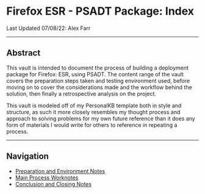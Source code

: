 # Firefox ESR - PSADT Package: Index
Last Updated 07/08/22: Alex Farr

___
## Abstract
This vault is intended to document the process of building a deployment package for Firefox: ESR, using PSADT. The content range of the vault covers the preparation steps taken and testing environment used, before moving on to cover the considerations made and the workflow behind the solution, then finally a retrospective analysis on the project. 

This vault is modeled off of my PersonalKB template both in style and structure, as such it more closely resembles my thought process and approach to solving problems for my own future reference than it does any form of materials I would write for others to reference in repeating a process.  

___
## Navigation
- [Preparation and Environment Notes](1-prep.md)
- [Main Process Worknotes](2-process.md)
- [Conclusion and Closing Notes](3-conclusion.md)